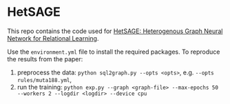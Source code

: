 # HetSAGE

This repo contains the code used for [HetSAGE: Heterogenous Graph Neural Network
for Relational Learning](https://ojs.aaai.org/index.php/AAAI/article/view/17898). 

Use the `environment.yml` file to install the required packages.
To reproduce the results from the paper:
1. preprocess the data: `python sql2graph.py --opts <opts>`, e.g. `--opts rules/muta188.yml`,
1. run the training: `python exp.py --graph <graph-file> --max-epochs 50
   --workers 2 --logdir <logdir> --device cpu`
